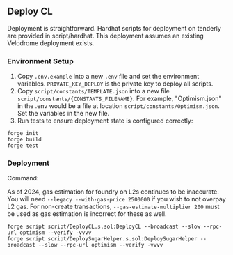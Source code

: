 ## Deploy CL

Deployment is straightforward. Hardhat scripts for deployment on tenderly are provided in script/hardhat.
This deployment assumes an existing Velodrome deployment exists.

### Environment Setup
1. Copy `.env.example` into a new `.env` file and set the environment variables. `PRIVATE_KEY_DEPLOY` is the private key to deploy all scripts.
2. Copy `script/constants/TEMPLATE.json` into a new file `script/constants/{CONSTANTS_FILENAME}`. For example, "Optimism.json" in the .env would be a file at location `script/constants/Optimism.json`. Set the variables in the new file.
3. Run tests to ensure deployment state is configured correctly:
```
forge init
forge build
forge test
```

### Deployment

Command:

As of 2024, gas estimation for foundry on L2s continues to be inaccurate. You will need `--legacy --with-gas-price 2500000` if you wish to not overpay L2 gas.
For non-create transactions, `--gas-estimate-multiplier 200` must be used as gas estimation is incorrect for these as well.

```
forge script script/DeployCL.s.sol:DeployCL --broadcast --slow --rpc-url optimism --verify -vvvv 
forge script script/DeploySugarHelper.s.sol:DeploySugarHelper --broadcast --slow --rpc-url optimism --verify -vvvv
```